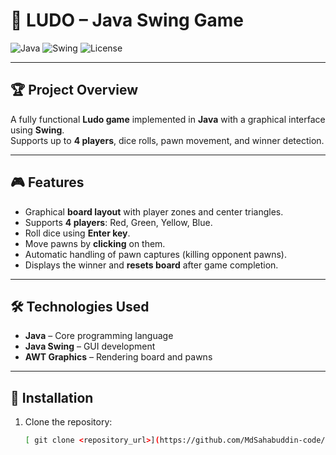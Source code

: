 # 🎲 LUDO – Java Swing Game

![Java](https://img.shields.io/badge/Java-ED8B00?style=flat-square&logo=java)
![Swing](https://img.shields.io/badge/Java_Swing-007396?style=flat-square)
![License](https://img.shields.io/badge/License-MIT-green?style=flat-square)

---

## 🏆 Project Overview
A fully functional **Ludo game** implemented in **Java** with a graphical interface using **Swing**.  
Supports up to **4 players**, dice rolls, pawn movement, and winner detection.

---

## 🎮 Features
- Graphical **board layout** with player zones and center triangles.  
- Supports **4 players**: Red, Green, Yellow, Blue.  
- Roll dice using **Enter key**.  
- Move pawns by **clicking** on them.  
- Automatic handling of pawn captures (killing opponent pawns).  
- Displays the winner and **resets board** after game completion.

---

## 🛠️ Technologies Used
- **Java** – Core programming language  
- **Java Swing** – GUI development  
- **AWT Graphics** – Rendering board and pawns  

---

## 💾 Installation
1. Clone the repository:  
   ```bash
   [ git clone <repository_url>](https://github.com/MdSahabuddin-code/Ludo-Board-Game-Using-Java/tree/a4fad1fff4ffba043cd1956363a6099dbf5a976b](https://github.com/MdSahabuddin-code/Ludo-Board-Game-Using-Java)
